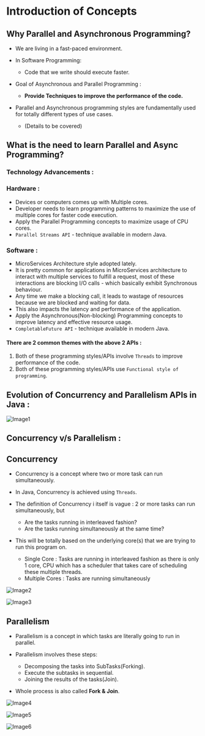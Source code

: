 # Introduction of Concepts 

## Why Parallel and Asynchronous Programming?

- We are living in a fast-paced environment.

- In Software Programming:
  - Code that we write should execute faster.

- Goal of Asynchronous and Parallel Programming :
  - **Provide Techniques to improve the performance of the code.**

- Parallel and Asynchronous programming styles are fundamentally used for totally different types of use cases. 
    
    - (Details to be covered)


## What is the need to learn Parallel and Async Programming? 

### Technology Advancements :

### Hardware :

- Devices or computers comes up with Multiple cores.
- Developer needs to learn programming patterns to maximize the use of multiple cores for faster code execution.
- Apply the Parallel Programming concepts to maximize usage of CPU cores.
- ```Parallel Streams API``` - technique available in modern Java.

### Software :

- MicroServices Architecture style  adopted lately.
- It is pretty common for applications in MicroServices architecture to interact with multiple services to fulfill a request, most of these interactions are blocking I/O calls - which basically exhibit Synchronous behaviour.
- Any time we make a blocking call, it leads to wastage of resources because we are blocked and waiting for data.
- This also impacts the latency and performance of the application. 
- Apply the Asynchronous(Non-blocking) Programming concepts to improve latency and effective resource usage.
- ```CompletableFuture API``` - technique available in modern Java.
 

#### There are 2 common themes with the above 2 APIs :

1. Both of these programming styles/APIs involve ```Threads``` to improve performance of the code.
2. Both of these programming styles/APIs use ```Functional style of programming```.


## Evolution of Concurrency and Parallelism APIs in Java :

![Image1](https://github.com/Mnyu/parallel-asynchronous-using-java/blob/main/src/image.png)


## Concurrency v/s Parallelism :

## Concurrency

- Concurrency is a concept where two or more task can run simultaneously.
- In Java, Concurrency is achieved using ```Threads```.
- The definition of Concurrency i itself is vague : 2 or more tasks can run simultaneously, but 
  - Are the tasks running in interleaved fashion?
  - Are the tasks running simultaneously at the same time?

- This will be totally based on the underlying core(s) that we are trying to run this program on.

  - Single Core : Tasks are running in interleaved fashion as there is only 1 core, CPU which has a scheduler that takes care of scheduling these multiple threads.
  - Multiple Cores : Tasks are running simultaneously

![Image2](https://github.com/Mnyu/parallel-asynchronous-using-java/blob/main/src/image.png)

![Image3](https://github.com/Mnyu/parallel-asynchronous-using-java/blob/main/src/image.png)


## Parallelism

- Parallelism is a concept in which tasks are literally going to run in parallel.
- Parallelism involves these steps:

  - Decomposing the tasks into SubTasks(Forking).
  - Execute the subtasks in sequential.
  - Joining the results of the tasks(Join).

- Whole process is also called **Fork & Join**.

![Image4](https://github.com/Mnyu/parallel-asynchronous-using-java/blob/main/src/image.png)

![Image5](https://github.com/Mnyu/parallel-asynchronous-using-java/blob/main/src/image.png)

![Image6](https://github.com/Mnyu/parallel-asynchronous-using-java/blob/main/src/image.png)



